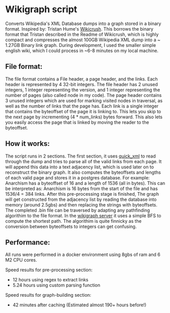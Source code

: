 # Wikigraph script
Converts Wikipedia's XML Database dumps into a graph stored in a binary format. Inspired by: Tristan Hume's [Wikicrush](https://github.com/trishume/wikicrush). This borrows the binary format that Tristan described in the Readme of Wikicrush, which is highly compact and compresses the almost 100GB Wikipedia XML dump into a ~ 1.27GB Binary link graph. During development, I used the smaller simple english wiki, which I could process in ~6-8 minutes on my local machine.
## File format:
The file format contains a File header, a page header, and the links. Each header is represented by 4 32-bit integers. The file header has 2 unused integers, 1 integer representing the version, and 1 integer representing the number of pages (also called node in my code). The page header contains 3 unused integers which are used for marking visited nodes in traversal, as well as the number of links that the page has. Each link is a single integer that contains the byteoffset of the page it is linking to. This lets you skip to the next page by incrementing (4 * num_links) bytes forward. This also lets you easily access the page that is linked by moving the reader to the byteoffset. 
## How it works:
The script runs in 2 sections. The first section, it uses [quick_xml](https://docs.rs/quick-xml/latest/quick_xml/) to read through the dump and tries to parse all of the valid links from each page. It will append this data into a text adjacency list, which is used later on to reconstruct the binary graph. It also computes the byteoffsets and lengths of each valid page and stores it in a postgres database. For example: Anarchism has a byteoffset of 16 and a length of 1536 (all in bytes). This can be interpreted as: Anarchism is 16 bytes from the start of the file and has 1536/4 = 384 links. After this pre-processing stage is finished, The graph will get constructed from the adjacency list by reading the database into memory (around 2.5gbs) and then replacing the strings with byteoffsets. The completed .bin file can be traversed by adapting any pathfinding algorithim to the file format. In the [wikigraph server](wikigraph_server) it uses a simple BFS to compute the shortest path. The algorithim is quite finnicky as the conversion between byteoffsets to integers can get confusing.

## Performance:
All runs were performed in a docker environment using 8gbs of ram and 6 M2 CPU cores. 

Speed results for pre-processing section:
- 12 hours using regex to extract links
- 5.24 hours using custom parsing function
  
Speed results for graph-building section:
- 42 minutes after caching (Estimated almost 190+ hours before!)




